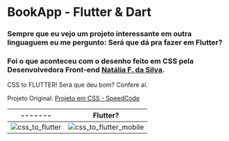 # BookApp - Flutter & Dart



### Sempre que eu vejo um projeto interessante em outra linguaguem eu me pergunto: Será que dá pra fazer em Flutter?

### Foi o que aconteceu com o desenho feito em CSS pela Desenvolvedora Front-end [Natália F. da Silva](https://github.com/natalia-fs).


CSS to FLUTTER! Será que deu bom? Confere aí.

Projeto Original: [Projeto em CSS - SpeedCode](https://www.linkedin.com/posts/natalia-f-da-silva_css-html-youtube-activity-6860684629607796736-bfnO/)

 ------- | Flutter?
--------- | ------
![css_to_flutter](https://user-images.githubusercontent.com/54247489/200194287-38700f5d-1775-4da7-8a46-041984a74bbd.jpg) | ![css_to_flutter_mobile](https://user-images.githubusercontent.com/54247489/200194087-60f91f6b-8006-411f-aafc-1875d4e3757a.png)







<!--- ## Example --->
 <!--- ![ezgif-4-8308c48d45](https://user-images.githubusercontent.com/54247489/197602942-a65dd667-8851-4717-9cec-0b9b49fdfb07.gif) --->


<!--- ## AppBook until now --->
<!--- ![app_book_current](https://user-images.githubusercontent.com/54247489/197602670-b14309f7-e5d6-4a9e-a79e-f3595a02ab91.gif) --->

